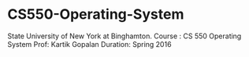 # CS550-Operating-System

State University of New York at Binghamton.
Course :  CS 550 Operating System
Prof:     Kartik Gopalan
Duration: Spring 2016
